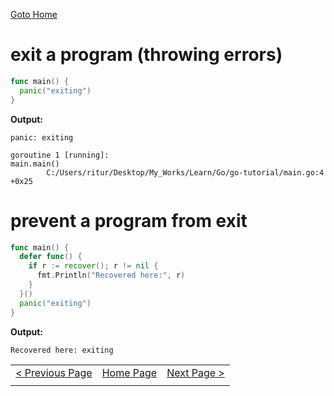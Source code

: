 [Goto Home](../README.md)

# exit a program (throwing errors)

```go
func main() {
  panic("exiting")
}
```

**Output:**

```
panic: exiting

goroutine 1 [running]:
main.main()
        C:/Users/ritur/Desktop/My_Works/Learn/Go/go-tutorial/main.go:4 +0x25
```

# prevent a program from exit

```go
func main() {
  defer func() {
    if r := recover(); r != nil {
      fmt.Println("Recovered here:", r)
    }
  }()
  panic("exiting")
}
```

**Output:**

```
Recovered here: exiting
```

|  |  |  |
| --- | --- | --- |
| [< Previous Page](./json.md) | [Home Page](../README.md) | [Next Page >](./concurrency.md) |
|  |  |  |
